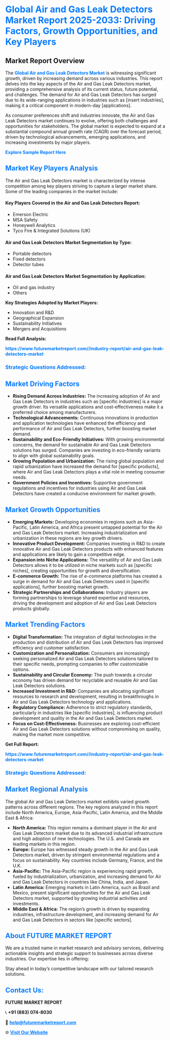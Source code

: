 <h1 style="color: #007BFF;">Global Air and Gas Leak Detectors Market Report 2025-2033: Driving Factors, Growth Opportunities, and Key Players</h1>

<section id="overview">
<h2>Market Report Overview</h2>
<p>The <a href="https://www.futuremarketreport.com//industry-report/air-and-gas-leak-detectors-market" style="color: #007BFF; text-decoration: none;"><strong>Global Air and Gas Leak Detectors Market</strong></a> is witnessing significant growth, driven by increasing demand across various industries. This report delves into the key aspects of the Air and Gas Leak Detectors market, providing a comprehensive analysis of its current status, future potential, and challenges. The demand for Air and Gas Leak Detectors has surged due to its wide-ranging applications in industries such as [insert industries], making it a critical component in modern-day [applications].</p>
<p>As consumer preferences shift and industries innovate, the Air and Gas Leak Detectors market continues to evolve, offering both challenges and opportunities for stakeholders. The global market is expected to expand at a substantial compound annual growth rate (CAGR) over the forecast period, driven by technological advancements, emerging applications, and increasing investments by major players.</p>
</section>

<section id="overview">
<p><a href="https://www.futuremarketreport.com//request-sample/reportId=47357" style="color: #007BFF; text-decoration: none;"><strong>Explore Sample Report Here</strong></a></p>
</section>

<section id="key-players">
<h2 style="color: #007BFF;">Market Key Players Analysis</h2>
<p>The Air and Gas Leak Detectors market is characterized by intense competition among key players striving to capture a larger market share. Some of the leading companies in the market include:</p>
<h4>Key Players Covered in the Air and Gas Leak Detectors Report:</h4>
<ul><li>Emerson Electric</li><li>MSA Safety</li><li>Honeywell Analytics</li><li>Tyco Fire &amp; Integrated Solutions (UK)</li></ul>
<h4>Air and Gas Leak Detectors Market Segmentation by Type:</h4>
<ul><li>Portable detectors</li><li>Fixed detectors</li><li>Detector tubes</li></ul>

<h4>Air and Gas Leak Detectors Market Segmentation by Application:</h4>
<ul><li>Oil and gas industry</li><li>Others</li></ul>
<p><strong>Key Strategies Adopted by Market Players:</strong></p>
<ul>
<li>Innovation and R&D</li>
<li>Geographical Expansion</li>
<li>Sustainability Initiatives</li>
<li>Mergers and Acquisitions</li>
</ul>
</section>

<section>
<p><strong>Read Full Analysis: </strong></p><a href="https://www.futuremarketreport.com//industry-report/air-and-gas-leak-detectors-market" style="color: #007BFF; text-decoration: none;"><strong>https://www.futuremarketreport.com//industry-report/air-and-gas-leak-detectors-market</strong></a>
<h3 style="color: #007BFF;">Strategic Questions Addressed:</h3>
</section>

<section id="driving-factors">
<h2 style="color: #007BFF;">Market Driving Factors</h2>
<ul>
<li><strong>Rising Demand Across Industries:</strong> The increasing adoption of Air and Gas Leak Detectors in industries such as [specific industries] is a major growth driver. Its versatile applications and cost-effectiveness make it a preferred choice among manufacturers.</li>
<li><strong>Technological Advancements:</strong> Continuous innovations in production and application technologies have enhanced the efficiency and performance of Air and Gas Leak Detectors, further boosting market demand.</li>
<li><strong>Sustainability and Eco-Friendly Initiatives:</strong> With growing environmental concerns, the demand for sustainable Air and Gas Leak Detectors solutions has surged. Companies are investing in eco-friendly variants to align with global sustainability goals.</li>
<li><strong>Growing Population and Urbanization:</strong> The rising global population and rapid urbanization have increased the demand for [specific products], where Air and Gas Leak Detectors plays a vital role in meeting consumer needs.</li>
<li><strong>Government Policies and Incentives:</strong> Supportive government regulations and incentives for industries using Air and Gas Leak Detectors have created a conducive environment for market growth.</li>
</ul>
</section>

<section id="growth-opportunities">
<h2 style="color: #007BFF;">Market Growth Opportunities</h2>
<ul>
<li><strong>Emerging Markets:</strong> Developing economies in regions such as Asia-Pacific, Latin America, and Africa present untapped potential for the Air and Gas Leak Detectors market. Increasing industrialization and urbanization in these regions are key growth drivers.</li>
<li><strong>Innovative Product Development:</strong> Companies investing in R&D to create innovative Air and Gas Leak Detectors products with enhanced features and applications are likely to gain a competitive edge.</li>
<li><strong>Expansion into Niche Applications:</strong> The versatility of Air and Gas Leak Detectors allows it to be utilized in niche markets such as [specific niches], creating opportunities for growth and diversification.</li>
<li><strong>E-commerce Growth:</strong> The rise of e-commerce platforms has created a surge in demand for Air and Gas Leak Detectors used in [specific applications], further boosting market growth.</li>
<li><strong>Strategic Partnerships and Collaborations:</strong> Industry players are forming partnerships to leverage shared expertise and resources, driving the development and adoption of Air and Gas Leak Detectors products globally.</li>
</ul>
</section>

<section id="trending-factors">
<h2 style="color: #007BFF;">Market Trending Factors</h2>
<ul>
<li><strong>Digital Transformation:</strong> The integration of digital technologies in the production and distribution of Air and Gas Leak Detectors has improved efficiency and customer satisfaction.</li>
<li><strong>Customization and Personalization:</strong> Consumers are increasingly seeking personalized Air and Gas Leak Detectors solutions tailored to their specific needs, prompting companies to offer customizable options.</li>
<li><strong>Sustainability and Circular Economy:</strong> The push towards a circular economy has driven demand for recyclable and reusable Air and Gas Leak Detectors solutions.</li>
<li><strong>Increased Investment in R&D:</strong> Companies are allocating significant resources to research and development, resulting in breakthroughs in Air and Gas Leak Detectors technology and applications.</li>
<li><strong>Regulatory Compliance:</strong> Adherence to strict regulatory standards, particularly in industries like [specific industries], is influencing product development and quality in the Air and Gas Leak Detectors market.</li>
<li><strong>Focus on Cost-Effectiveness:</strong> Businesses are exploring cost-efficient Air and Gas Leak Detectors solutions without compromising on quality, making the market more competitive.</li>
</ul>
</section>

<section>
<p><strong>Get Full Report: </strong></p><a href="https://www.futuremarketreport.com//industry-report/air-and-gas-leak-detectors-market" style="color: #007BFF; text-decoration: none;"><strong>https://www.futuremarketreport.com//industry-report/air-and-gas-leak-detectors-market</strong></a>
<h3 style="color: #007BFF;">Strategic Questions Addressed:</h3>
</section>


<section id="regional-analysis">
<h2 style="color: #007BFF;">Market Regional Analysis</h2>
<p>The global Air and Gas Leak Detectors market exhibits varied growth patterns across different regions. The key regions analyzed in this report include North America, Europe, Asia-Pacific, Latin America, and the Middle East & Africa:</p>
<ul>
<li><strong>North America:</strong> This region remains a dominant player in the Air and Gas Leak Detectors market due to its advanced industrial infrastructure and high adoption of new technologies. The U.S. and Canada are leading markets in this region.</li>
<li><strong>Europe:</strong> Europe has witnessed steady growth in the Air and Gas Leak Detectors market, driven by stringent environmental regulations and a focus on sustainability. Key countries include Germany, France, and the U.K.</li>
<li><strong>Asia-Pacific:</strong> The Asia-Pacific region is experiencing rapid growth, fueled by industrialization, urbanization, and increasing demand for Air and Gas Leak Detectors in countries like China, India, and Japan.</li>
<li><strong>Latin America:</strong> Emerging markets in Latin America, such as Brazil and Mexico, present significant opportunities for the Air and Gas Leak Detectors market, supported by growing industrial activities and investments.</li>
<li><strong>Middle East & Africa:</strong> The region’s growth is driven by expanding industries, infrastructure development, and increasing demand for Air and Gas Leak Detectors in sectors like [specific sectors].</li>
</ul>
</section>

<footer>
<h2 style="color: #007BFF;">About FUTURE MARKET REPORT</h2>
<p>We are a trusted name in market research and advisory services, delivering actionable insights and strategic support to businesses across diverse industries. Our expertise lies in offering:</p>

<p>Stay ahead in today’s competitive landscape with our tailored research solutions.</p>

<h2 style="color: #007BFF;">Contact Us:</h2>
<p><strong>FUTURE MARKET REPORT</strong></p>
<p>📞 <strong>+91 (883) 074-8030</strong></p>
<p>📧 <strong><a href="mailto:help@futuremarketreport.com" style="color: #007BFF;">help@futuremarketreport.com</a></strong></p>
<p>🌐 <strong><a href="https://www.futuremarketreport.com/" style="color: #007BFF;">Visit Our Website</a></strong></p>
</footer>